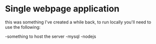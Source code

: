 # Single webpage application

this was something I've created a while back, to run locally you'll need to use the following:

-something to host the server
-mysql
-nodejs
